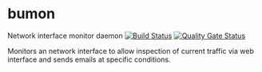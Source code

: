 # bumon
Network interface monitor daemon
[![Build Status](https://travis-ci.org/mwalliczek/bumon.svg?branch=master)](https://travis-ci.org/mwalliczek/bumon)
[![Quality Gate Status](https://sonarcloud.io/api/project_badges/measure?project=mwalliczek_bumon&metric=alert_status)](https://sonarcloud.io/dashboard?id=mwalliczek_bumon)

Monitors an network interface to allow inspection of current traffic via web interface and sends emails at specific conditions.
